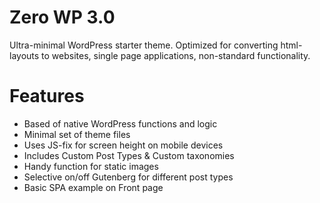 # Zero WP 3.0
Ultra-minimal WordPress starter theme. Optimized for converting html-layouts to websites, single page applications, non-standard functionality.

Features
========

* Based of native WordPress functions and logic
* Minimal set of theme files
* Uses JS-fix for screen height on mobile devices
* Includes Custom Post Types & Custom taxonomies
* Handy function for static images
* Selective on/off Gutenberg for different post types
* Basic SPA example on Front page
